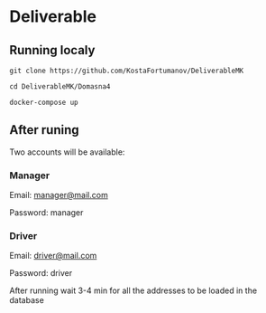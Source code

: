# Deliverable

## Running localy

`git clone https://github.com/KostaFortumanov/DeliverableMK`

`cd DeliverableMK/Domasna4`

`docker-compose up`

## After runing

Two accounts will be available:

### Manager

Email: manager@mail.com

Password: manager

### Driver

Email: driver@mail.com

Password: driver

After running wait 3-4 min for all the addresses to be loaded in the database 
